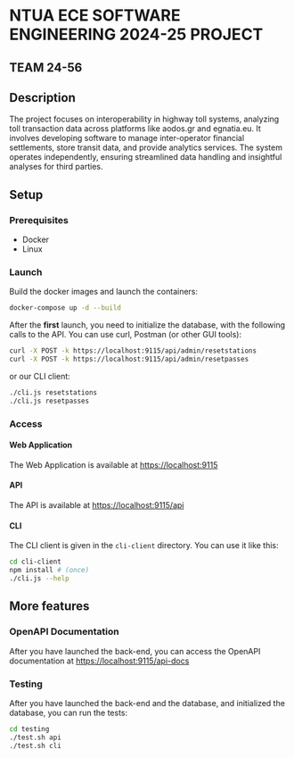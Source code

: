 # NTUA ECE SOFTWARE ENGINEERING 2024-25 PROJECT
  
## TEAM 24-56
  
## Description
The project focuses on interoperability in highway toll systems, analyzing toll transaction data across platforms like aodos.gr and egnatia.eu. It involves developing software to manage inter-operator financial settlements, store transit data, and provide analytics services. The system operates independently, ensuring streamlined data handling and insightful analyses for third parties.

## Setup

### Prerequisites

- Docker
- Linux

### Launch

Build the docker images and launch the containers:
```bash
docker-compose up -d --build
```

After the **first** launch, you need to initialize the database, with the following calls to the API. You can use curl, Postman (or other GUI tools): 
```bash
curl -X POST -k https://localhost:9115/api/admin/resetstations
curl -X POST -k https://localhost:9115/api/admin/resetpasses
```
or our CLI client:
```bash
./cli.js resetstations
./cli.js resetpasses
```

### Access

#### Web Application 
The Web Application is available at [https://localhost:9115](https://localhost:9115)
#### API
The API is available at [https://localhost:9115/api](https://localhost:9115/api)
#### CLI
The CLI client is given in the `cli-client` directory. You can use it like this:
```bash
cd cli-client
npm install # (once)
./cli.js --help
```

## More features

### OpenAPI Documentation

After you have launched the back-end, you can access the OpenAPI documentation at [https://localhost:9115/api-docs](https://localhost:9115/api-docs)

### Testing

After you have launched the back-end and the database, and initialized the database, you can run the tests:
```bash
cd testing
./test.sh api
./test.sh cli
```

